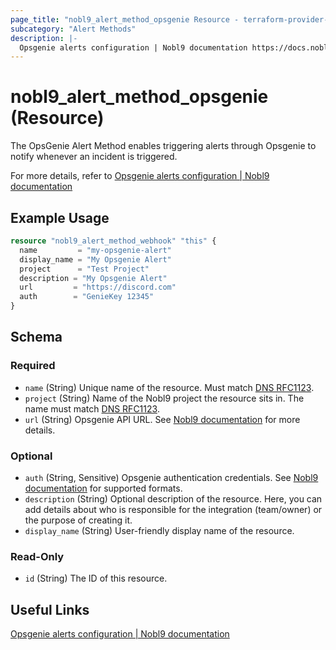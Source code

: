 ```yaml
---
page_title: "nobl9_alert_method_opsgenie Resource - terraform-provider-nobl9"
subcategory: "Alert Methods"
description: |-
  Opsgenie alerts configuration | Nobl9 documentation https://docs.nobl9.com/Alert_Methods/opsgenie
---
```


# nobl9_alert_method_opsgenie (Resource)

The OpsGenie Alert Method enables triggering alerts through Opsgenie to notify whenever an incident is triggered.

For more details, refer to [Opsgenie alerts configuration | Nobl9 documentation](https://docs.nobl9.com/Alert_Methods/opsgenie)

## Example Usage

```terraform
resource "nobl9_alert_method_webhook" "this" {
  name         = "my-opsgenie-alert"
  display_name = "My Opsgenie Alert"
  project      = "Test Project"
  description = "My Opsgenie Alert"
  url         = "https://discord.com"
  auth		  = "GenieKey 12345"
}
```

<!-- schema generated by tfplugindocs -->
## Schema

### Required

- `name` (String) Unique name of the resource. Must match [DNS RFC1123](https://kubernetes.io/docs/concepts/overview/working-with-objects/names/#names).
- `project` (String) Name of the Nobl9 project the resource sits in. The name must match [DNS RFC1123](https://kubernetes.io/docs/concepts/overview/working-with-objects/names/#names).
- `url` (String) Opsgenie API URL. See [Nobl9 documentation](https://docs.nobl9.com/Alert_Methods/opsgenie#creating-opsgenie-api-key) for more details.

### Optional

- `auth` (String, Sensitive) Opsgenie authentication credentials. See [Nobl9 documentation](https://docs.nobl9.com/Alert_Methods/opsgenie#authentication) for supported formats.
- `description` (String) Optional description of the resource. Here, you can add details about who is responsible for the integration (team/owner) or the purpose of creating it.
- `display_name` (String) User-friendly display name of the resource.

### Read-Only

- `id` (String) The ID of this resource.

## Useful Links

[Opsgenie alerts configuration | Nobl9 documentation](https://docs.nobl9.com/Alert_Methods/opsgenie/)